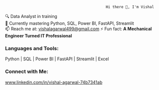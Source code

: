                                                   Hi there 👋, I'm Vishal  
🔍 Data Analyst in training  
🌱 Currently mastering Python, SQL, Power BI, FastAPI, Streamlit  
📫 Reach me at: vishalagarwal499@gmail.com
⚡ Fun fact: **A Mechanical Engineer Turned IT Professional**

### Languages and Tools:
Python | SQL | Power BI | FastAPI | Streamlit | Excel

### Connect with Me:
www.linkedin.com/in/vishal-agarwal-74b7341ab

